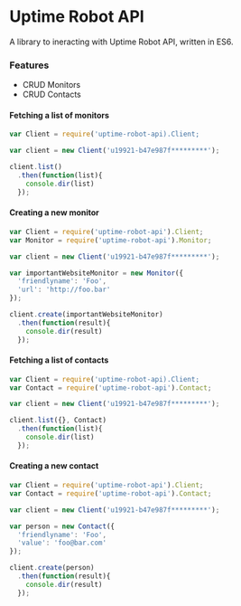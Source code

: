 # Uptime Robot API
A library to ineracting with Uptime Robot API, written in ES6.

### Features

- CRUD Monitors
- CRUD Contacts

#### Fetching a list of monitors

```javascript
var Client = require('uptime-robot-api).Client;

var client = new Client('u19921-b47e987f*********');

client.list()
  .then(function(list){
    console.dir(list)
  });
```

#### Creating a new monitor

```javascript
var Client = require('uptime-robot-api').Client;
var Monitor = require('uptime-robot-api').Monitor;

var client = new Client('u19921-b47e987f*********');

var importantWebsiteMonitor = new Monitor({
  'friendlyname': 'Foo',
  'url': 'http://foo.bar'
});

client.create(importantWebsiteMonitor)
  .then(function(result){
    console.dir(result)
  });
```


#### Fetching a list of contacts

```javascript
var Client = require('uptime-robot-api).Client;
var Contact = require('uptime-robot-api').Contact;

var client = new Client('u19921-b47e987f*********');

client.list({}, Contact)
  .then(function(list){
    console.dir(list)
  });
```


#### Creating a new contact

```javascript
var Client = require('uptime-robot-api').Client;
var Contact = require('uptime-robot-api').Contact;

var client = new Client('u19921-b47e987f*********');

var person = new Contact({
  'friendlyname': 'Foo',
  'value': 'foo@bar.com'
});

client.create(person)
  .then(function(result){
    console.dir(result)
  });
```

